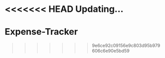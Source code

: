 <<<<<<< HEAD
Updating...
=======
# Expense-Tracker
>>>>>>> 9e6ce92c09156e9c803d95b979606c6e90e5bd59
